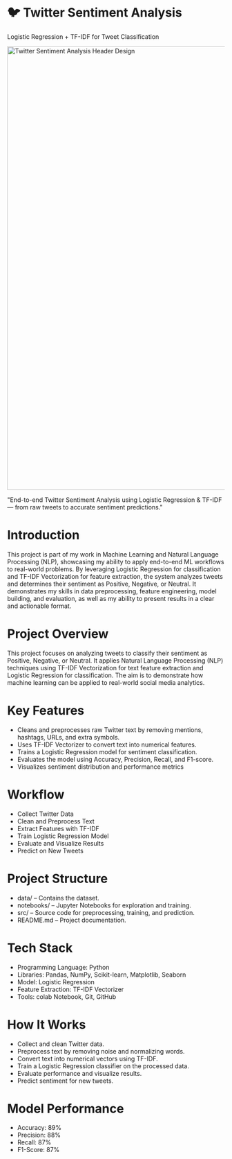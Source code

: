 # 🐦 Twitter Sentiment Analysis
Logistic Regression + TF-IDF for Tweet Classification

<img width="1536" height="1024" alt="Twitter Sentiment Analysis Header Design" src="https://github.com/user-attachments/assets/b74a4ee4-2d9d-45cc-a742-57cdc9afaa93" />


"End-to-end Twitter Sentiment Analysis using Logistic Regression & TF-IDF — from raw tweets to accurate sentiment predictions."

# Introduction
This project is part of my work in Machine Learning and Natural Language Processing (NLP), showcasing my ability to apply end-to-end ML workflows to real-world problems.
By leveraging Logistic Regression for classification and TF-IDF Vectorization for feature extraction, the system analyzes tweets and determines their sentiment as Positive, Negative, or Neutral.
It demonstrates my skills in data preprocessing, feature engineering, model building, and evaluation, as well as my ability to present results in a clear and actionable format.

# Project Overview
This project focuses on analyzing tweets to classify their sentiment as Positive, Negative, or Neutral.
It applies Natural Language Processing (NLP) techniques using TF-IDF Vectorization for text feature extraction and Logistic Regression for classification.
The aim is to demonstrate how machine learning can be applied to real-world social media analytics.

# Key Features
* Cleans and preprocesses raw Twitter text by removing mentions, hashtags, URLs, and extra symbols.
* Uses TF-IDF Vectorizer to convert text into numerical features.
* Trains a Logistic Regression model for sentiment classification.
* Evaluates the model using Accuracy, Precision, Recall, and F1-score.
* Visualizes sentiment distribution and performance metrics

# Workflow
* Collect Twitter Data
* Clean and Preprocess Text
* Extract Features with TF-IDF
* Train Logistic Regression Model
* Evaluate and Visualize Results
* Predict on New Tweets

# Project Structure
* data/ – Contains the dataset.
* notebooks/ – Jupyter Notebooks for exploration and training.
* src/ – Source code for preprocessing, training, and prediction.
* README.md – Project documentation.

# Tech Stack
* Programming Language: Python
* Libraries: Pandas, NumPy, Scikit-learn, Matplotlib, Seaborn
* Model: Logistic Regression
* Feature Extraction: TF-IDF Vectorizer
* Tools: colab Notebook, Git, GitHub

# How It Works
* Collect and clean Twitter data.
* Preprocess text by removing noise and normalizing words.
* Convert text into numerical vectors using TF-IDF.
* Train a Logistic Regression classifier on the processed data.
* Evaluate performance and visualize results.
* Predict sentiment for new tweets.

# Model Performance
* Accuracy: 89%
* Precision: 88%
* Recall: 87%
* F1-Score: 87%



